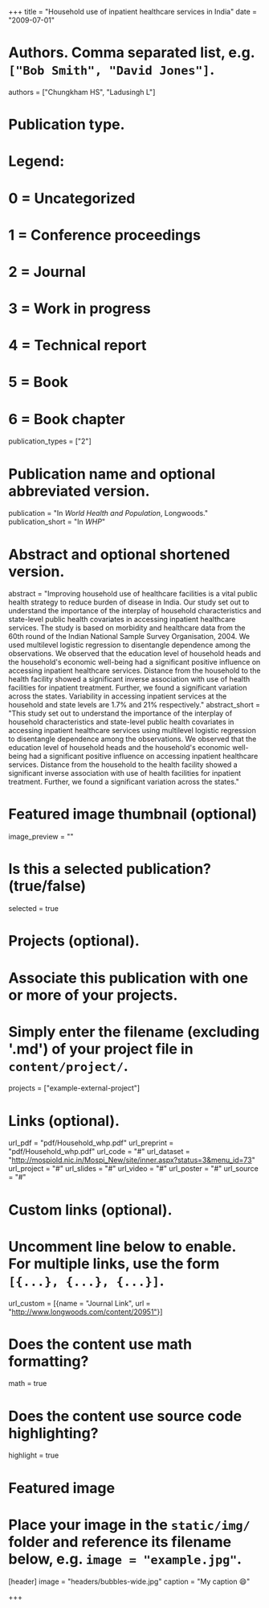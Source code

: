 +++
title = "Household use of inpatient healthcare services in India"
date = "2009-07-01"

# Authors. Comma separated list, e.g. `["Bob Smith", "David Jones"]`.
authors = ["Chungkham HS", "Ladusingh L"]

# Publication type.
# Legend:
# 0 = Uncategorized
# 1 = Conference proceedings
# 2 = Journal
# 3 = Work in progress
# 4 = Technical report
# 5 = Book
# 6 = Book chapter
publication_types = ["2"]

# Publication name and optional abbreviated version.
publication = "In *World Health and Population*, Longwoods."
publication_short = "In *WHP*"

# Abstract and optional shortened version.
abstract = "Improving household use of healthcare facilities is a vital public health strategy to reduce burden of disease in India. Our study set out to understand the importance of the interplay of household characteristics and state-level public health covariates in accessing inpatient healthcare services. The study is based on morbidity and healthcare data from the 60th round of the Indian National Sample Survey Organisation, 2004. We used multilevel logistic regression to disentangle dependence among the observations. We observed that the education level of household heads and the household's economic well-being had a significant positive influence on accessing inpatient healthcare services. Distance from the household to the health facility showed a significant inverse association with use of health facilities for inpatient treatment. Further, we found a significant variation across the states. Variability in accessing inpatient services at the household and state levels are 1.7% and 21% respectively."
abstract_short = "This study set out to understand the importance of the interplay of household characteristics and state-level public health covariates in accessing inpatient healthcare services using multilevel logistic regression to disentangle dependence among the observations. We observed that the education level of household heads and the household's economic well-being had a significant positive influence on accessing inpatient healthcare services. Distance from the household to the health facility showed a significant inverse association with use of health facilities for inpatient treatment. Further, we found a significant variation across the states."

# Featured image thumbnail (optional)
image_preview = ""

# Is this a selected publication? (true/false)
selected = true

# Projects (optional).
#   Associate this publication with one or more of your projects.
#   Simply enter the filename (excluding '.md') of your project file in `content/project/`.
projects = ["example-external-project"]

# Links (optional).
url_pdf = "pdf/Household_whp.pdf"
url_preprint = "pdf/Household_whp.pdf"
url_code = "#"
url_dataset = "http://mospiold.nic.in/Mospi_New/site/inner.aspx?status=3&menu_id=73"
url_project = "#"
url_slides = "#"
url_video = "#"
url_poster = "#"
url_source = "#"

# Custom links (optional).
#   Uncomment line below to enable. For multiple links, use the form `[{...}, {...}, {...}]`.
url_custom = [{name = "Journal Link", url = "http://www.longwoods.com/content/20951"}]

# Does the content use math formatting?
math = true

# Does the content use source code highlighting?
highlight = true

# Featured image
# Place your image in the `static/img/` folder and reference its filename below, e.g. `image = "example.jpg"`.
[header]
image = "headers/bubbles-wide.jpg"
caption = "My caption :smile:"

+++
